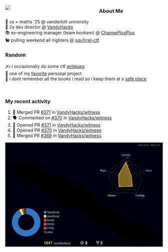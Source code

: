 <!-- 
Hey what are you doing here? 
I admire your curiosity tho
Shoot me an email (zinean00 at gmail dot com)
Let's connect! 
-->

<p float="left">
  <img src='https://imgur.com/nGM66Ev.png' width='300' align="left">
  <p>
    
  <h3>About Me</h3>
  🏫 cs + maths '25 @ vanderbilt university <br>
  🌊 2x dev director @ <a href="https://github.com/vandyhacks">VandyHacks</a> <br>
  📚 ex-engineering manager (team bookem) @ <a href="https://github.com/changeplusplusvandy">ChangePlusPlus<a> <br>
  🐿 pulling weekend all nighters @ <a href="https://github.com/squ1rrel-ctf">squ1rrel-ctf</a> <br>
  
  <h3>Random</h3>
  ✍️ i occasionally do some ctf <a href="https://squ1rrel.dev/author/zineanteoh">writeups</a> <br>
  📱 one of my <a href="https://github.com/zineanteoh/vinkybox-app">favorite</a> personal project<br>
  📖 i dont remember all the books i read so i keep them at a <a href="https://www.goodreads.com/user/show/80901669-zi">safe place</a>
  </p>
  
</p>

<br>
<!-- <i>generated by <a href="https://labs.openai.com/s/0hW1r6PFYo3Zh0a7UoxK2AMp" target="_blank">dall-e 2</a></i> -->

<h3>My recent activity</h3>

<!--START_SECTION:activity-->
1. 🎉 Merged PR [#371](https://github.com/VandyHacks/witness/pull/371) in [VandyHacks/witness](https://github.com/VandyHacks/witness)
2. 🗣 Commented on [#370](https://github.com/VandyHacks/witness/pull/370#issuecomment-1751304965) in [VandyHacks/witness](https://github.com/VandyHacks/witness)
3. 💪 Opened PR [#371](https://github.com/VandyHacks/witness/pull/371) in [VandyHacks/witness](https://github.com/VandyHacks/witness)
4. 💪 Opened PR [#370](https://github.com/VandyHacks/witness/pull/370) in [VandyHacks/witness](https://github.com/VandyHacks/witness)
5. 🎉 Merged PR [#369](https://github.com/VandyHacks/witness/pull/369) in [VandyHacks/witness](https://github.com/VandyHacks/witness)
<!--END_SECTION:activity-->

![](./profile-3d-contrib/profile-night-rainbow.svg)
